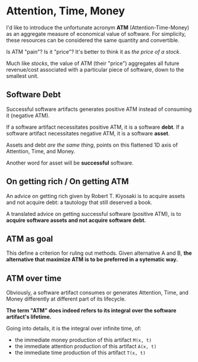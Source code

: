 # Attention, Time, Money

I'd like to introduce the unfortunate acronym **ATM** (Attention-Time-Money) as an aggregate measure of economical value of software. For simplicity, these resources can be considered the same quantity and convertible. 

Is ATM "pain"? Is it "price"? It's better to think it as _the price of a stock_. 

Much like _stocks_, the value of ATM (their "price") aggregates all future revenue/cost associated with a particular piece of software, down to the smallest unit.


## Software Debt

Successful software artifacts generates positive ATM instead of consuming it (negative ATM).

If a software artifact necessitates positive ATM, it is a software **debt**.
If a software artifact necessitates negative ATM, it is a software **asset**. 

Assets and debt _are the same thing_, points on this flattened 1D axis of Attention, Time, and Money.

Another word for asset will be **successful** software. 



## On getting rich / On getting ATM

An advice on getting rich given by Robert T. Kiyosaki is to acquire assets and not acquire debt: a tautology that still deserved a book.

A translated advice on getting successful software (positive ATM), is to **acquire software assets and not acquire software debt.**


## ATM as goal


This define a criterion for ruling out methods.
Given alternative A and B, **the alternative that maximize ATM is to be preferred in a sytematic way.**


## ATM over time

Obviously, a software artifact consumes or generates Attention, Time, and Money differently at different part of its lifecycle.

**The term "ATM" does indeed refers to its integral over the software artifact's lifetime.**

Going into details, it is the integral over infinite time, of:
- the immediate money production of this artifact `M(x, t)`
- the immediate attention production of this artifact `A(x, t)`
- the immediate time production of this artifact `T(x, t)`